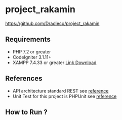 # project_rakamin
https://github.com/Dradieco/project_rakamin

## Requirements
- PHP 7.2 or greater
- CodeIgniter 3.1.11+
- XAMPP 7.4.33 or greater [Link Download](https://www.apachefriends.org/download.html)

## References
- API architecture standard REST see [reference](https://github.com/chriskacerguis/codeigniter-restserver)
- Unit Test for this project is PHPUnit see [reference](https://github.com/kenjis/ci-phpunit-test)

## How to Run ?
